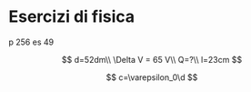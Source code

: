 # Esercizi di fisica


p 256 es 49

$$
d=52dm\\
\Delta V = 65 V\\
Q=?\\
l=23cm
$$

$$
c=\varepsilon_0\d
$$

<!--stackedit_data:
eyJoaXN0b3J5IjpbMjA5ODMxMjE0M119
-->